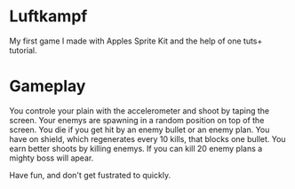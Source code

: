 Luftkampf
=========

My first game I made with Apples Sprite Kit and the help of one tuts+ tutorial.


Gameplay
=========

You controle your plain with the accelerometer and shoot by taping the screen. Your enemys are spawning in a random
position on top of the screen. You die if you get hit by an enemy bullet or an enemy plan.
You have on shield, which regenerates every 10 kills, that blocks one bullet.
You earn better shoots by killing enemys. If you can kill 20 enemy plans a mighty boss will apear.

Have fun, and don't get fustrated to quickly.
